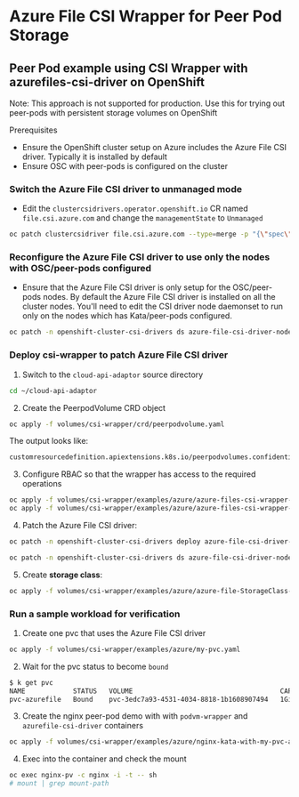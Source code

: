 # Azure File CSI Wrapper for Peer Pod Storage

## Peer Pod example using CSI Wrapper with azurefiles-csi-driver on OpenShift

Note: This approach is not supported for production. Use this for trying out peer-pods with
persistent storage volumes on OpenShift

Prerequisites
- Ensure the OpenShift cluster setup on Azure includes the Azure File CSI driver. Typically it
is installed by default
- Ensure OSC with peer-pods is configured on the cluster

### Switch the Azure File CSI driver to unmanaged mode

- Edit the `clustercsidrivers.operator.openshift.io` CR named `file.csi.azure.com` and change
the `managementState` to `Unmanaged`

```bash
oc patch clustercsidriver file.csi.azure.com --type=merge -p "{\"spec\":{\"managementState\":\"Unmanaged\"}}"
```

### Reconfigure the Azure File CSI driver to use only the nodes with OSC/peer-pods configured

- Ensure that the Azure File CSI driver is only setup for the OSC/peer-pods nodes. By default the Azure File CSI
driver is installed on all the cluster nodes. You'll need to edit the CSI driver node daemonset to run only on
the nodes which has Kata/peer-pods configured.

```bash
oc patch -n openshift-cluster-csi-drivers ds azure-file-csi-driver-node -p '{"spec":{"template":{"spec":{"nodeSelector": { "node-role.kubernetes.io/kata-oc":""}}}}}'
```

### Deploy csi-wrapper to patch Azure File CSI driver

1. Switch to the `cloud-api-adaptor` source directory
```bash
cd ~/cloud-api-adaptor
```

2. Create the PeerpodVolume CRD object
```bash
oc apply -f volumes/csi-wrapper/crd/peerpodvolume.yaml
```

The output looks like:
```bash
customresourcedefinition.apiextensions.k8s.io/peerpodvolumes.confidentialcontainers.org created
```

3. Configure RBAC so that the wrapper has access to the required operations
```bash
oc apply -f volumes/csi-wrapper/examples/azure/azure-files-csi-wrapper-runner.yaml
oc apply -f volumes/csi-wrapper/examples/azure/azure-files-csi-wrapper-podvm.yaml
```

4. Patch the Azure File CSI driver:
```bash
oc patch -n openshift-cluster-csi-drivers deploy azure-file-csi-driver-controller --patch-file volumes/csi-wrapper/examples/azure/patch-controller.yaml

oc patch -n openshift-cluster-csi-drivers ds azure-file-csi-driver-node --patch-file volumes/csi-wrapper/examples/azure/patch-node.yaml

```

5. Create **storage class**:
```bash
oc apply -f volumes/csi-wrapper/examples/azure/azure-file-StorageClass-for-peerpod.yaml
```

### Run a sample workload for verification

1. Create one pvc that uses the Azure File CSI driver
```bash
oc apply -f volumes/csi-wrapper/examples/azure/my-pvc.yaml
```

2. Wait for the pvc status to become `bound`
```bash
$ k get pvc
NAME            STATUS   VOLUME                                     CAPACITY   ACCESS MODES   STORAGECLASS         AGE
pvc-azurefile   Bound    pvc-3edc7a93-4531-4034-8818-1b1608907494   1Gi        RWO            azure-file-storage   3m11s
```

3. Create the nginx peer-pod demo with with `podvm-wrapper` and `azurefile-csi-driver` containers
```bash
oc apply -f volumes/csi-wrapper/examples/azure/nginx-kata-with-my-pvc-and-csi-wrapper.yaml
```

4. Exec into the container and check the mount

```bash
oc exec nginx-pv -c nginx -i -t -- sh
# mount | grep mount-path
```
